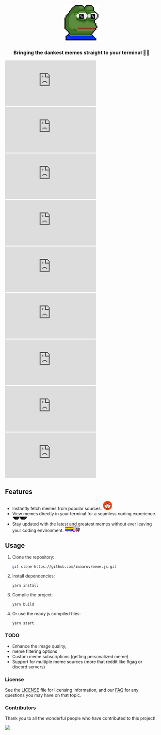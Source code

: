 <p align="center">
  <a href="#"><img src="./img/pepe.webp" width="120" alt="meme.js Logo" /></a>
</p>
<h3 align="center">Bringing the dankest memes straight to your terminal 🤖🔥</h3>

[![GitHub stars](https://img.shields.io/github/stars/imaarov/meme.js?style=for-the-badge&logo=github)](https://github.com/imaarov/meme.js/stargazers)
[![License](https://img.shields.io/github/license/imaarov/meme.js?style=for-the-badge&color=blue)](https://github.com/imaarov/meme.js/blob/main/LICENSE)
[![Contributors](https://img.shields.io/github/contributors/imaarov/meme.js?style=for-the-badge&color=green)](https://github.com/imaarov/meme.js/graphs/contributors)
[![Last Commit](https://img.shields.io/github/last-commit/imaarov/meme.js?style=for-the-badge&color=orange)](https://github.com/imaarov/meme.js/commits/main)
[![GitHub issues](https://img.shields.io/github/issues/imaarov/meme.js?style=for-the-badge&color=red)](https://github.com/imaarov/meme.js/issues)
[![GitHub pull requests](https://img.shields.io/github/issues-pr/imaarov/meme.js?style=for-the-badge&color=purple)](https://github.com/imaarov/meme.js/pulls)
[![GitHub forks](https://img.shields.io/github/forks/imaarov/meme.js?style=for-the-badge&color=yellow)](https://github.com/imaarov/meme.js/network/members)
[![GitHub watchers](https://img.shields.io/github/watchers/imaarov/meme.js?style=for-the-badge&color=lightblue)](https://github.com/imaarov/meme.js/watchers)
[![GitHub release](https://img.shields.io/github/release/imaarov/meme.js?style=for-the-badge&color=darkblue)](https://github.com/imaarov/meme.js/releases)


## Features 
- Instantly fetch memes from popular sources.  <img src="img/r.png" alt="Icon" width="30"/>
- View memes directly in your terminal for a seamless coding experience. <img src="img/sung.png" alt="Icon" width="50" />
- Stay updated with the latest and greatest memes without ever leaving your coding environment. <img src="img/nyan-cat.png" alt="Icon" width="50" />

## Usage
1. Clone the repository:
   ```bash
   git clone https://github.com/imaarov/meme.js.git
   ```
2. Install dependencies:
   ```bash
   yarn install
   ```
3. Compile the project:
    ```bash
    yarn build
   ```
4. Or use the ready js compiled files:
    ```bash
    yarn start
   ```

### TODO
- Enhance the image quality,
- meme filtering options
- Custom meme subscriptions (getting personalized meme)
- Support for multiple meme sources (more that reddit like 9gag or discord servers)


### License

See the [LICENSE](#) file for licensing information, and our [FAQ](#) for any questions you may have on that topic.


### Contributors

Thank you to all the wonderful people who have contributed to this project!

<a href="https://github.com/imaarov/meme.js/graphs/contributors"> <img src="https://contrib.rocks/image?repo=imaarov/meme.js" /> </a>
